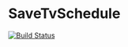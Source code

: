 # SaveTvSchedule

[![Build Status](https://travis-ci.org/pravreddy/SaveTvSchedule.svg)](https://travis-ci.org/pravreddy/SaveTvSchedule)
